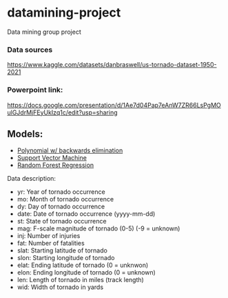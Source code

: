 # datamining-project
Data mining group project 


### Data sources
https://www.kaggle.com/datasets/danbraswell/us-tornado-dataset-1950-2021

### Powerpoint link:

https://docs.google.com/presentation/d/1Ae7d04Pap7eAnW7ZR66LsPgMOulGJdrMjFEyUkIzq1c/edit?usp=sharing

## Models:
- [Polynomial w/ backwards elimination](polynomial.R)
- [Support Vector Machine](svr.R)
- [Random Forest Regression](randomforest.R)


Data description:

- yr: Year of tornado occurrence
- mo: Month of tornado occurrence
- dy: Day of tornado occurrence
- date: Date of tornado occurrence (yyyy-mm-dd)
- st: State of tornado occurrence
- mag: F-scale magnitude of tornado (0-5) (-9 = unknown)
- inj: Number of injuries
- fat: Number of fatalities
- slat: Starting latitude of tornado
- slon: Starting longitude of tornado
- elat: Ending latitude of tornado (0 = unknwon)
- elon: Ending longitude of tornado (0 = unknown)
- len: Length of tornado in miles (track length)
- wid: Width of tornado in yards
